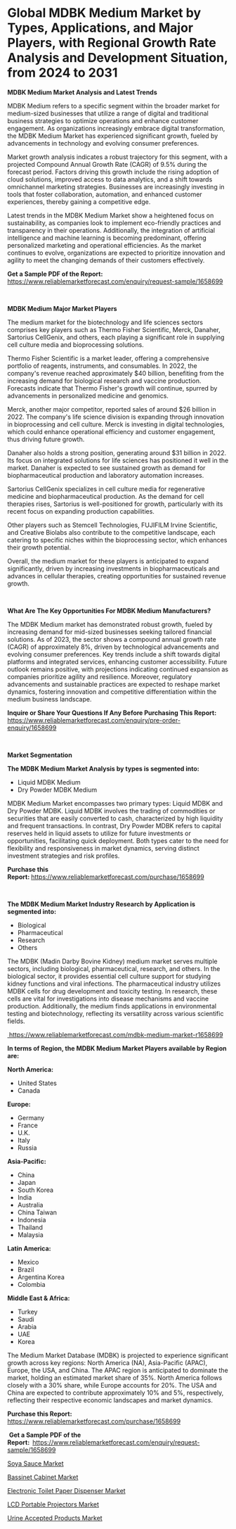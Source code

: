 <p><h1>Global MDBK Medium Market by Types, Applications, and Major Players, with Regional Growth Rate Analysis and Development Situation, from 2024 to 2031</h1></p><p><strong>MDBK Medium Market Analysis and Latest Trends</strong></p>
<p><p>MDBK Medium refers to a specific segment within the broader market for medium-sized businesses that utilize a range of digital and traditional business strategies to optimize operations and enhance customer engagement. As organizations increasingly embrace digital transformation, the MDBK Medium Market has experienced significant growth, fueled by advancements in technology and evolving consumer preferences.</p><p>Market growth analysis indicates a robust trajectory for this segment, with a projected Compound Annual Growth Rate (CAGR) of 9.5% during the forecast period. Factors driving this growth include the rising adoption of cloud solutions, improved access to data analytics, and a shift towards omnichannel marketing strategies. Businesses are increasingly investing in tools that foster collaboration, automation, and enhanced customer experiences, thereby gaining a competitive edge.</p><p>Latest trends in the MDBK Medium Market show a heightened focus on sustainability, as companies look to implement eco-friendly practices and transparency in their operations. Additionally, the integration of artificial intelligence and machine learning is becoming predominant, offering personalized marketing and operational efficiencies. As the market continues to evolve, organizations are expected to prioritize innovation and agility to meet the changing demands of their customers effectively.</p></p>
<p><strong>Get a Sample PDF of the Report:&nbsp;</strong> <a href="https://www.reliablemarketforecast.com/enquiry/request-sample/1658699?utm_campaign=1178&utm_medium=2&utm_source=Github&utm_content=ia&utm_term=28092024&utm_id=mdbk-medium">https://www.reliablemarketforecast.com/enquiry/request-sample/1658699</a></p>
<p>&nbsp;</p>
<p><strong>MDBK Medium Major Market Players</strong></p>
<p><p>The medium market for the biotechnology and life sciences sectors comprises key players such as Thermo Fisher Scientific, Merck, Danaher, Sartorius CellGenix, and others, each playing a significant role in supplying cell culture media and bioprocessing solutions.</p><p>Thermo Fisher Scientific is a market leader, offering a comprehensive portfolio of reagents, instruments, and consumables. In 2022, the company's revenue reached approximately $40 billion, benefiting from the increasing demand for biological research and vaccine production. Forecasts indicate that Thermo Fisher's growth will continue, spurred by advancements in personalized medicine and genomics.</p><p>Merck, another major competitor, reported sales of around $26 billion in 2022. The company's life science division is expanding through innovation in bioprocessing and cell culture. Merck is investing in digital technologies, which could enhance operational efficiency and customer engagement, thus driving future growth.</p><p>Danaher also holds a strong position, generating around $31 billion in 2022. Its focus on integrated solutions for life sciences has positioned it well in the market. Danaher is expected to see sustained growth as demand for biopharmaceutical production and laboratory automation increases.</p><p>Sartorius CellGenix specializes in cell culture media for regenerative medicine and biopharmaceutical production. As the demand for cell therapies rises, Sartorius is well-positioned for growth, particularly with its recent focus on expanding production capabilities.</p><p>Other players such as Stemcell Technologies, FUJIFILM Irvine Scientific, and Creative Biolabs also contribute to the competitive landscape, each catering to specific niches within the bioprocessing sector, which enhances their growth potential.</p><p>Overall, the medium market for these players is anticipated to expand significantly, driven by increasing investments in biopharmaceuticals and advances in cellular therapies, creating opportunities for sustained revenue growth.</p></p>
<p>&nbsp;</p>
<p><strong>What Are The Key Opportunities For MDBK Medium Manufacturers?</strong></p>
<p><p>The MDBK Medium market has demonstrated robust growth, fueled by increasing demand for mid-sized businesses seeking tailored financial solutions. As of 2023, the sector shows a compound annual growth rate (CAGR) of approximately 8%, driven by technological advancements and evolving consumer preferences. Key trends include a shift towards digital platforms and integrated services, enhancing customer accessibility. Future outlook remains positive, with projections indicating continued expansion as companies prioritize agility and resilience. Moreover, regulatory advancements and sustainable practices are expected to reshape market dynamics, fostering innovation and competitive differentiation within the medium business landscape.</p></p>
<p><strong>Inquire or Share Your Questions If Any Before Purchasing This Report:</strong> <a href="https://www.reliablemarketforecast.com/enquiry/pre-order-enquiry/1658699?utm_campaign=1178&utm_medium=2&utm_source=Github&utm_content=ia&utm_term=28092024&utm_id=mdbk-medium">https://www.reliablemarketforecast.com/enquiry/pre-order-enquiry/1658699</a></p>
<p>&nbsp;</p>
<p><strong>Market Segmentation</strong></p>
<p><strong>The MDBK Medium Market Analysis by types is segmented into:</strong></p>
<p><ul><li>Liquid MDBK Medium</li><li>Dry Powder MDBK Medium</li></ul></p>
<p><p>MDBK Medium Market encompasses two primary types: Liquid MDBK and Dry Powder MDBK. Liquid MDBK involves the trading of commodities or securities that are easily converted to cash, characterized by high liquidity and frequent transactions. In contrast, Dry Powder MDBK refers to capital reserves held in liquid assets to utilize for future investments or opportunities, facilitating quick deployment. Both types cater to the need for flexibility and responsiveness in market dynamics, serving distinct investment strategies and risk profiles.</p></p>
<p><strong>Purchase this Report:&nbsp;</strong><a href="https://www.reliablemarketforecast.com/purchase/1658699?utm_campaign=1178&utm_medium=2&utm_source=Github&utm_content=ia&utm_term=28092024&utm_id=mdbk-medium">https://www.reliablemarketforecast.com/purchase/1658699</a></p>
<p>&nbsp;</p>
<p><strong>The MDBK Medium Market Industry Research by Application is segmented into:</strong></p>
<p><ul><li>Biological</li><li>Pharmaceutical</li><li>Research</li><li>Others</li></ul></p>
<p><p>The MDBK (Madin Darby Bovine Kidney) medium market serves multiple sectors, including biological, pharmaceutical, research, and others. In the biological sector, it provides essential cell culture support for studying kidney functions and viral infections. The pharmaceutical industry utilizes MDBK cells for drug development and toxicity testing. In research, these cells are vital for investigations into disease mechanisms and vaccine production. Additionally, the medium finds applications in environmental testing and biotechnology, reflecting its versatility across various scientific fields.</p></p>
<p><a href="https://www.reliablemarketforecast.com/mdbk-medium-market-r1658699?utm_campaign=1178&utm_medium=2&utm_source=Github&utm_content=ia&utm_term=28092024&utm_id=mdbk-medium">&nbsp;https://www.reliablemarketforecast.com/mdbk-medium-market-r1658699</a></p>
<p><strong>In terms of Region, the MDBK Medium Market Players available by Region are:</strong></p>
<p>
    <p> <strong> North America: </strong>
        <ul>
            <li>United States</li>
            <li>Canada</li>
        </ul>
        </p> 
    <p> <strong> Europe: </strong>
        <ul>
            <li>Germany</li>
            <li>France</li>
            <li>U.K.</li>
            <li>Italy</li>
            <li>Russia</li>
        </ul>
        </p> 
    <p> <strong> Asia-Pacific: </strong>
        <ul>
            <li>China</li>
            <li>Japan</li>
            <li>South Korea</li>
            <li>India</li>
            <li>Australia</li>
            <li>China Taiwan</li>
            <li>Indonesia</li>
            <li>Thailand</li>
            <li>Malaysia</li>
        </ul>
        </p> 
    <p> <strong> Latin America: </strong>
        <ul>
            <li>Mexico</li>
            <li>Brazil</li>
            <li>Argentina Korea</li>
            <li>Colombia</li>
        </ul>
        </p> 
    <p> <strong> Middle East & Africa: </strong>
        <ul>
            <li>Turkey</li>
            <li>Saudi</li>
            <li>Arabia</li>
            <li>UAE</li>
            <li>Korea</li>
        </ul>
    </p>
    </p>
<p><p>The Medium Market Database (MDBK) is projected to experience significant growth across key regions: North America (NA), Asia-Pacific (APAC), Europe, the USA, and China. The APAC region is anticipated to dominate the market, holding an estimated market share of 35%. North America follows closely with a 30% share, while Europe accounts for 20%. The USA and China are expected to contribute approximately 10% and 5%, respectively, reflecting their respective economic landscapes and market dynamics.</p></p>
<p><strong>Purchase this Report: </strong><a href="https://www.reliablemarketforecast.com/purchase/1658699?utm_campaign=1178&utm_medium=2&utm_source=Github&utm_content=ia&utm_term=28092024&utm_id=mdbk-medium">https://www.reliablemarketforecast.com/purchase/1658699</a></p>
<p>&nbsp;<strong>Get a Sample PDF of the Report:&nbsp;&nbsp;</strong><a href="https://www.reliablemarketforecast.com/enquiry/request-sample/1658699?utm_campaign=1178&utm_medium=2&utm_source=Github&utm_content=ia&utm_term=28092024&utm_id=mdbk-medium">https://www.reliablemarketforecast.com/enquiry/request-sample/1658699</a></p>
<p><strong></strong></p>
<p><p><a href="https://www.linkedin.com/pulse/soya-sauce-market-revolution-2024-2031-trends-shaping-next-qimye?utm_campaign=1178&utm_medium=2&utm_source=Github&utm_content=ia&utm_term=28092024&utm_id=mdbk-medium">Soya Sauce Market</a></p><p><a href="https://github.com/PeterParrish5/Market-Research-Report-List-6/blob/main/bassinet-cabinet-market.md?utm_campaign=1178&utm_medium=2&utm_source=Github&utm_content=ia&utm_term=28092024&utm_id=mdbk-medium">Bassinet Cabinet Market</a></p><p><a href="https://issuu.com/reportprime-2/docs/electronic-toilet-paper-dispenser-m_1becac80865b95?utm_campaign=1178&utm_medium=2&utm_source=Github&utm_content=ia&utm_term=28092024&utm_id=mdbk-medium">Electronic Toilet Paper Dispenser Market</a></p><p><a href="https://www.linkedin.com/pulse/lcd-portable-projectors-market2024-2031-industry-insights-xdrnc?trackingId=m5QW4hNYQwGEgcJSZk00Rw%3D%3D&utm_campaign=1178&utm_medium=2&utm_source=Github&utm_content=ia&utm_term=28092024&utm_id=mdbk-medium">LCD Portable Projectors Market</a></p><p><a href="https://issuu.com/reportprime-2/docs/urine-accepted-products-market-size_3000af8140565a?utm_campaign=1178&utm_medium=2&utm_source=Github&utm_content=ia&utm_term=28092024&utm_id=mdbk-medium">Urine Accepted Products Market</a></p></p>